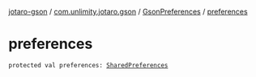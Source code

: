 [jotaro-gson](../../index.md) / [com.unlimity.jotaro.gson](../index.md) / [GsonPreferences](index.md) / [preferences](./preferences.md)

# preferences

`protected val preferences: `[`SharedPreferences`](https://developer.android.com/reference/android/content/SharedPreferences.html)